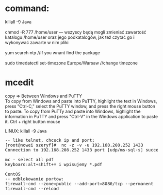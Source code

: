 # command: 
killall -9 Java</br></br>
chmod -R 777 /home/user — wszyscy będą mogli zmieniać zawartość katalogu /home/user oraz jego podkatalogów, jak też czytać go i wykonywać zawarte w nim pliki</br></br>
yum search ntp //if you wnant find the package </br></br>
sudo timedatectl set-timezone Europe/Warsaw  //change timezone 



# mcedit
copy => Between Windows and PuTTY </br>
To copy from Windows and paste into PuTTY, highlight the text in Windows, press "Ctrl-C," select the PuTTY window, and press the right mouse button to paste. To copy from PuTTy and paste into Windows, highlight the information in PuTTY and press "Ctrl-V" in the Windows application to paste it.
Ctrl + right button mouse


LINUX:
killall -9 Java

<pre>
-- like telnet, chceck ip and port:
[root@nowei szeryf]#  nc -z -v -u 192.168.208.252 1433
Connection to 192.168.208.252 1433 port [udp/ms-sql-s] succeeded!

mc - select all pdf 
keyboard:alt+shift+= i wpisujemy *.pdf

CentOS
-- odblokowanie portow:
firewall-cmd --zone=public --add-port=8080/tcp --permanent
firewall-cmd --reload
</pre>
